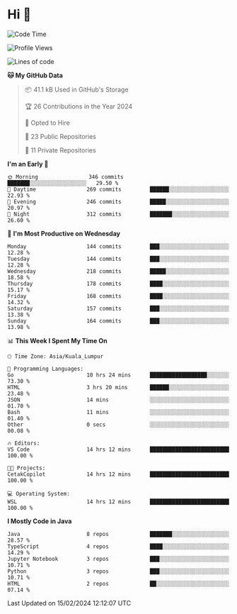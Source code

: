 <h1>Hi 👋</h1>

<!--START_SECTION:waka-->
![Code Time](http://img.shields.io/badge/Code%20Time-482%20hrs%2053%20mins-blue)

![Profile Views](http://img.shields.io/badge/Profile%20Views-0-blue)

![Lines of code](https://img.shields.io/badge/From%20Hello%20World%20I%27ve%20Written-1.2%20million%20lines%20of%20code-blue)

**🐱 My GitHub Data** 

> 📦 41.1 kB Used in GitHub's Storage 
 > 
> 🏆 26 Contributions in the Year 2024
 > 
> 💼 Opted to Hire
 > 
> 📜 23 Public Repositories 
 > 
> 🔑 11 Private Repositories 
 > 
**I'm an Early 🐤** 

```text
🌞 Morning                346 commits         ███████░░░░░░░░░░░░░░░░░░   29.50 % 
🌆 Daytime                269 commits         ██████░░░░░░░░░░░░░░░░░░░   22.93 % 
🌃 Evening                246 commits         █████░░░░░░░░░░░░░░░░░░░░   20.97 % 
🌙 Night                  312 commits         ███████░░░░░░░░░░░░░░░░░░   26.60 % 
```
📅 **I'm Most Productive on Wednesday** 

```text
Monday                   144 commits         ███░░░░░░░░░░░░░░░░░░░░░░   12.28 % 
Tuesday                  144 commits         ███░░░░░░░░░░░░░░░░░░░░░░   12.28 % 
Wednesday                218 commits         █████░░░░░░░░░░░░░░░░░░░░   18.58 % 
Thursday                 178 commits         ████░░░░░░░░░░░░░░░░░░░░░   15.17 % 
Friday                   168 commits         ████░░░░░░░░░░░░░░░░░░░░░   14.32 % 
Saturday                 157 commits         ███░░░░░░░░░░░░░░░░░░░░░░   13.38 % 
Sunday                   164 commits         ███░░░░░░░░░░░░░░░░░░░░░░   13.98 % 
```


📊 **This Week I Spent My Time On** 

```text
🕑︎ Time Zone: Asia/Kuala_Lumpur

💬 Programming Languages: 
Go                       10 hrs 24 mins      ██████████████████░░░░░░░   73.30 % 
HTML                     3 hrs 20 mins       ██████░░░░░░░░░░░░░░░░░░░   23.48 % 
JSON                     14 mins             ░░░░░░░░░░░░░░░░░░░░░░░░░   01.70 % 
Bash                     11 mins             ░░░░░░░░░░░░░░░░░░░░░░░░░   01.40 % 
Other                    0 secs              ░░░░░░░░░░░░░░░░░░░░░░░░░   00.08 % 

🔥 Editors: 
VS Code                  14 hrs 12 mins      █████████████████████████   100.00 % 

🐱‍💻 Projects: 
CetakCopilot             14 hrs 12 mins      █████████████████████████   100.00 % 

💻 Operating System: 
WSL                      14 hrs 12 mins      █████████████████████████   100.00 % 
```

**I Mostly Code in Java** 

```text
Java                     8 repos             ███████░░░░░░░░░░░░░░░░░░   28.57 % 
TypeScript               4 repos             ████░░░░░░░░░░░░░░░░░░░░░   14.29 % 
Jupyter Notebook         3 repos             ███░░░░░░░░░░░░░░░░░░░░░░   10.71 % 
Python                   3 repos             ███░░░░░░░░░░░░░░░░░░░░░░   10.71 % 
HTML                     2 repos             ██░░░░░░░░░░░░░░░░░░░░░░░   07.14 % 
```




 Last Updated on 15/02/2024 12:12:07 UTC
<!--END_SECTION:waka-->
